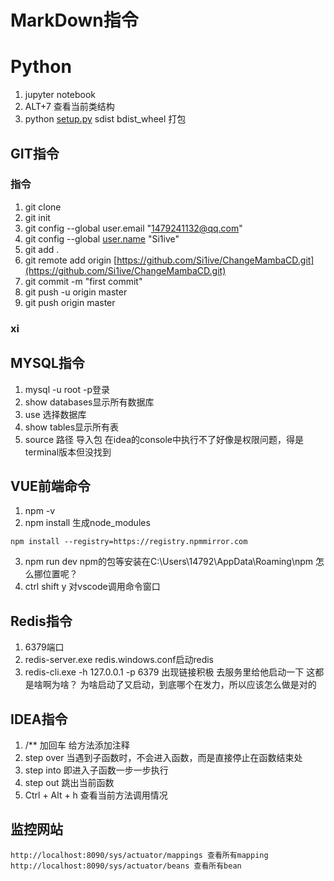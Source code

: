 # MarkDown指令


# Python

1. jupyter notebook
2. ALT+7 查看当前类结构
3. python [setup.py](http://setup.py/) sdist bdist_wheel 打包

## GIT指令
### 指令

1. git clone
2. git init
3. git config --global user.email "[1479241132@qq.com](http://mailto:1479241132@qq.com/)"
4. git config --global [user.name](http://user.name/) "Si1ive"
5. git add .
6. git remote add origin [https://github.com/Si1ive/ChangeMambaCD.git](https://github.com/Si1ive/ChangeMambaCD.git)
7. git commit -m "first commit"
8. git push -u origin master
9. git push origin master
### xi

## MYSQL指令

1. mysql -u root -p登录
2. show databases显示所有数据库
3. use 选择数据库
4. show tables显示所有表
5. source 路径 导入包 在idea的console中执行不了好像是权限问题，得是terminal版本但没找到
## VUE前端命令

1. npm -v
2. npm install 生成node_modules
```
npm install --registry=https://registry.npmmirror.com
```
3. npm run dev npm的包等安装在C:\Users\14792\AppData\Roaming\npm 怎么挪位置呢？
4. ctrl shift y 对vscode调用命令窗口


## Redis指令

1. 6379端口
2. redis-server.exe redis.windows.conf启动redis
3. redis-cli.exe -h 127.0.0.1 -p 6379 出现链接积极 去服务里给他启动一下
这都是啥啊为啥？ 为啥启动了又启动，到底哪个在发力，所以应该怎么做是对的

## IDEA指令

1. /** 加回车 给方法添加注释
2. step over 当遇到子函数时，不会进入函数，而是直接停止在函数结束处
3. step into 即进入子函数一步一步执行
4. step out 跳出当前函数
5. Ctrl + Alt + h 查看当前方法调用情况

## 监控网站

```
http://localhost:8090/sys/actuator/mappings 查看所有mapping
http://localhost:8090/sys/actuator/beans 查看所有bean
```